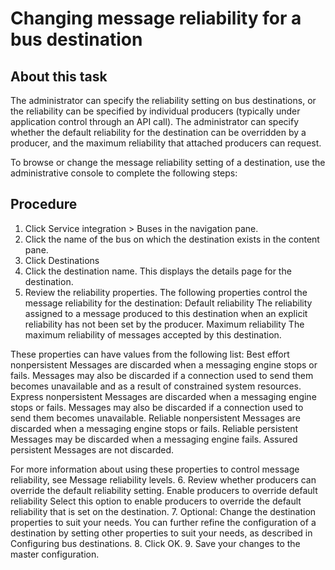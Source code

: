 # Changing message reliability for a bus destination

## About this task

The administrator can specify the reliability setting
on bus destinations, or the reliability can be specified by individual
producers (typically under application control through an API call).
The administrator can specify whether the default reliability for
the destination can be overridden by a producer, and the maximum reliability
that attached producers can request.

To browse or change the
message reliability setting of a destination, use the administrative
console to complete the following steps:

## Procedure

1. Click Service integration > Buses in the navigation pane.
2. Click the name of the bus on which the destination exists
in the content pane.
3. Click Destinations
4. Click the destination name. This displays
the details page for the destination.
5. Review the reliability properties. The following
properties control the message reliability for the destination:
Default reliability
The reliability assigned to a message produced to this destination
when an explicit reliability has not been set by the producer.
Maximum reliability
The maximum reliability of messages accepted by this destination.

These properties can have values from the following
list:
Best effort nonpersistent
Messages are discarded when a messaging engine stops or fails.
Messages may also be discarded if a connection used to send them becomes
unavailable and as a result of constrained system resources.
Express nonpersistent
Messages are discarded when a messaging engine stops or fails.
Messages may also be discarded if a connection used to send them becomes
unavailable.
Reliable nonpersistent
Messages are discarded when a messaging engine stops or fails.
Reliable persistent
Messages may be discarded when a messaging engine fails.
Assured persistent
Messages are not discarded.

For more information about using these properties
to control message reliability, see Message reliability levels.
6. Review whether producers can override the default reliability
setting. 
Enable producers to override default reliability
Select this option to enable producers to override the default
reliability that is set on the destination.
7. Optional: Change the destination properties
to suit your needs. You can further refine the configuration
of a destination by setting other properties to suit your needs, as
described in Configuring bus destinations.
8. Click OK.
9. Save your changes to the master configuration.